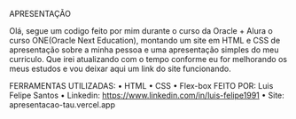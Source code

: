 APRESENTAÇÃO

Olá, segue um codigo feito por mim durante o curso da Oracle + Alura o curso ONE(Oracle Next Education), montando um site em HTML e CSS de apresentação sobre a minha pessoa e uma apresentação simples do meu curriculo. Que irei atualizando com o tempo conforme eu for melhorando os meus estudos e vou deixar aqui um link do site funcionando. 

FERRAMENTAS UTILIZADAS: 
•	HTML
•	CSS
•	Flex-box
FEITO POR:
Luis Felipe Santos
•	Linkedin: https://www.linkedin.com/in/luis-felipe1991
•	Site: apresentacao-tau.vercel.app